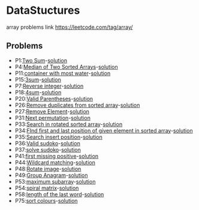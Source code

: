 # DataStuctures
array problems link https://leetcode.com/tag/array/



## Problems
* P1:[Two Sum](Arrays-md/P1.md)-[solution](Arrays/P1.py)
* P4:[Median of Two Sorted Arrays](Arrays-md/P4.md)-[solution](Arrays/P4.py)
* P11:[container with most water](Arrays-md/P11.md)-[solution](Arrays/P11.py)
* P15:[3sum](Arrays-md/P15.md)-[solution](Arrays/P15.py)
* P7:[Reverse integer](Arrays-md/P7.md)-[solution](Arrays/P7.py)
* P18:[4sum](Arrays-md/P18.md)-[solution](Arrays/P18.py)
* P20:[Valid Parentheses](Arrays-md/P20.md)-[solution](Arrays/P20.py)
* P26:[Remove duplicates from sorted array](Arrays-md/P26.md)-[solution](Arrays/P26.py)
* P27:[Remove Element](Arrays-md/P27.md)-[solution](Arrays/P27.py)
* P31:[Next permutation](Arrays-md/P31.md)-[solution](Arrays/P31.py)
* P33:[Search in rotated sorted array](Arrays-md/P33.md)-[solution](Arrays/P33.py)
* P34:[FInd first and last position of given element in sorted array](Arrays-md/P34.md)-[solution](Arrays/P34.py)
* P35:[Search insert position](Arrays-md/P35.md)-[solution](Arrays/P35.py)
* P36:[Valid sudoko](Arrays-md/P36.md)-[solution](Arrays/P36.py)
* P37:[solve sudoko](Arrays-md/P41.md)-[solution](Arrays/P41.py)
* P41:[first missing positive](Arrays-md/P41.md)-[solution](Arrays/P41.py)
* P44:[Wildcard matching](Arrays-md/P44.md)-[solution](Arrays/P44.py)
* P48:[Rotate image](Arrays-md/P48.md)-[solution](Arrays/P48.py)
* P49:[Group Anagram](Arrays-md/P49.md)-[solution](Arrays/P49.py)
* P53:[maximum subarray](Arrays-md/P53.md)-[solution](Arrays/P53.py)
* P54:[spiral matrix](Arrays-md/P54.md)-[solution](Arrays/P54.py)
* P58:[length of the last word](Arrays-md/P58.md)-[solution](Arrays/P58.py)
* P75:[sort colours](Arrays-md/P75.md)-[solution](Arrays/P75.py)